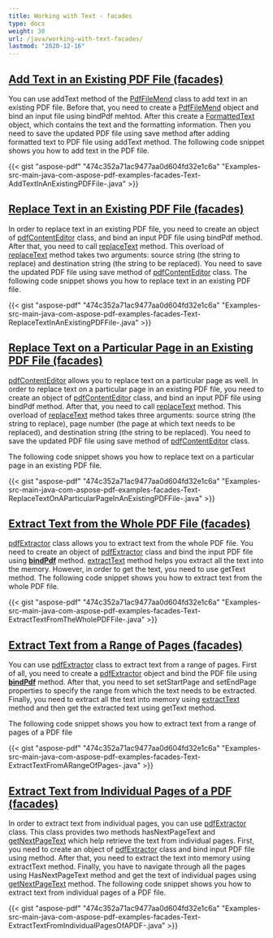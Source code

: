 ```yaml
---
title: Working with Text - facades
type: docs
weight: 30
url: /java/working-with-text-facades/
lastmod: "2020-12-16"
---
```


## <ins>**Add Text in an Existing PDF File (facades)**
You can use addText method of the [PdfFileMend](https://apireference.aspose.com/java/pdf/com.aspose.pdf.facades/PdfFileMend) class to add text in an existing PDF file. Before that, you need to create a [PdfFileMend](https://apireference.aspose.com/java/pdf/com.aspose.pdf.facades/PdfFileMend) object and bind an input file using bindPdf mehtod. After this create a [FormattedText](http://www.aspose.com/api/java/pdf/com.aspose.pdf.facades/classes/FormattedText) object, which contains the text and the formatting information. Then you need to save the updated PDF file using save method after adding formatted text to PDF file using addText method. The following code snippet shows you how to add text in the PDF file.



{{< gist "aspose-pdf" "474c352a71ac9477aa0d604fd32e1c6a" "Examples-src-main-java-com-aspose-pdf-examples-facades-Text-AddTextInAnExistingPDFFile-.java" >}}
## <ins>**Replace Text in an Existing PDF File (facades)**
In order to replace text in an existing PDF file, you need to create an object of [pdfContentEditor](https://apireference.aspose.com/java/pdf/com.aspose.pdf.facades/PdfContentEditor) class, and bind an input PDF file using bindPdf method. After that, you need to call [replaceText](https://apireference.aspose.com/java/pdf/com.aspose.pdf.facades/PdfContentEditor#replaceText-java.lang.String-int-java.lang.String-) method. This overload of [replaceText](https://apireference.aspose.com/java/pdf/com.aspose.pdf.facades/PdfContentEditor#replaceText-java.lang.String-int-java.lang.String-) method takes two arguments: source string (the string to replace) and destination string (the string to be replaced). You need to save the updated PDF file using save method of [pdfContentEditor](https://apireference.aspose.com/java/pdf/com.aspose.pdf.facades/PdfContentEditor) class. The following code snippet shows you how to replace text in an existing PDF file.



{{< gist "aspose-pdf" "474c352a71ac9477aa0d604fd32e1c6a" "Examples-src-main-java-com-aspose-pdf-examples-facades-Text-ReplaceTextInAnExistingPDFFile-.java" >}}
## <ins>**Replace Text on a Particular Page in an Existing PDF File (facades)**
[pdfContentEditor](https://apireference.aspose.com/java/pdf/com.aspose.pdf.facades/PdfContentEditor) allows you to replace text on a particular page as well. In order to replace text on a particular page in an existing PDF file, you need to create an object of [pdfContentEditor](https://apireference.aspose.com/java/pdf/com.aspose.pdf.facades/PdfContentEditor) class, and bind an input PDF file using bindPdf method. After that, you need to call [replaceText](https://apireference.aspose.com/java/pdf/com.aspose.pdf.facades/PdfContentEditor#replaceText-java.lang.String-int-java.lang.String-) method. This overload of [replaceText](https://apireference.aspose.com/java/pdf/com.aspose.pdf.facades/PdfContentEditor#replaceText-java.lang.String-int-java.lang.String-) method takes three arguments: source string (the string to replace), page number (the page at which text needs to be replaced), and destination string (the string to be replaced). You need to save the updated PDF file using save method of [pdfContentEditor](https://apireference.aspose.com/java/pdf/com.aspose.pdf.facades/PdfContentEditor) class.

The following code snippet shows you how to replace text on a particular page in an existing PDF file.



{{< gist "aspose-pdf" "474c352a71ac9477aa0d604fd32e1c6a" "Examples-src-main-java-com-aspose-pdf-examples-facades-Text-ReplaceTextOnAParticularPageInAnExistingPDFFile-.java" >}}
## <ins>**Extract Text from the Whole PDF File (facades)**
[pdfExtractor](https://apireference.aspose.com/java/pdf/com.aspose.pdf.facades/PdfExtractor) class allows you to extract text from the whole PDF file. You need to create an object of [pdfExtractor](https://apireference.aspose.com/java/pdf/com.aspose.pdf.facades/PdfExtractor) class and bind the input PDF file using [**bindPdf**](http://www.aspose.com/api/java/pdf/com.aspose.pdf.facades/classes/pdfextractor/methods/bindPdf\(java.lang.String\)/) method. [extractText](https://apireference.aspose.com/java/pdf/com.aspose.pdf.facades/PdfExtractor#extractText--) method helps you extract all the text into the memory. However, in order to get the text, you need to use getText method. The following code snippet shows you how to extract text from the whole PDF file.



{{< gist "aspose-pdf" "474c352a71ac9477aa0d604fd32e1c6a" "Examples-src-main-java-com-aspose-pdf-examples-facades-Text-ExtractTextFromTheWholePDFFile-.java" >}}
## <ins>**Extract Text from a Range of Pages (facades)**
You can use [pdfExtractor](https://apireference.aspose.com/java/pdf/com.aspose.pdf.facades/PdfExtractor) class to extract text from a range of pages. First of all, you need to create a [pdfExtractor](https://apireference.aspose.com/java/pdf/com.aspose.pdf.facades/PdfExtractor) object and bind the PDF file using [**bindPdf**](https://apireference.aspose.com/java/pdf/com.aspose.pdf.facades/Facade#bindPdf-com.aspose.pdf.IDocument-) method. After that, you need to set setStartPage and setEndPage properties to specify the range from which the text needs to be extracted. Finally, you need to extract all the text into memory using [extractText](https://apireference.aspose.com/java/pdf/com.aspose.pdf.facades/PdfExtractor#extractText-java.nio.charset.Charset-) method and then get the extracted text using getText method.

The following code snippet shows you how to extract text from a range of pages of a PDF file



{{< gist "aspose-pdf" "474c352a71ac9477aa0d604fd32e1c6a" "Examples-src-main-java-com-aspose-pdf-examples-facades-Text-ExtractTextFromARangeOfPages-.java" >}}
## <ins>**Extract Text from Individual Pages of a PDF (facades)**
In order to extract text from individual pages, you can use [pdfExtractor](https://apireference.aspose.com/java/pdf/com.aspose.pdf.facades/PdfExtractor) class. This class provides two methods hasNextPageText and [getNextPageText](https://apireference.aspose.com/java/pdf/com.aspose.pdf.facades/PdfExtractor#getNextPageText-java.io.OutputStream-) which help retrieve the text from individual pages. First, you need to create an object of [pdfExtractor](https://apireference.aspose.com/java/pdf/com.aspose.pdf.facades/PdfExtractor) class and bind input PDF file using method. After that, you need to extract the text into memory using extractText method. Finally, you have to navigate through all the pages using HasNextPageText method and get the text of individual pages using [getNextPageText](https://apireference.aspose.com/java/pdf/com.aspose.pdf.facades/PdfExtractor#getNextPageText-java.io.OutputStream-) method. The following code snippet shows you how to extract text from individual pages of a PDF file.



{{< gist "aspose-pdf" "474c352a71ac9477aa0d604fd32e1c6a" "Examples-src-main-java-com-aspose-pdf-examples-facades-Text-ExtractTextFromIndividualPagesOfAPDF-.java" >}}
